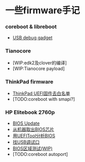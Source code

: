 # 一些firmware手记

### coreboot & libreboot
* [USB debug gadget](usb-debug-gadget.md)

### Tianocore
* [WIP:edk2及clover的编译]
* [WIP:Tianocore payload]

### ThinkPad firmware
* [ThinkPad UEFI固件去白名单](tp-uefi-whitelist-removal.md)
* [TODO:coreboot with smapi?]

### HP Elitebook 2760p
* [BIOS Update](2760p-bios-update.md)
* [从机器取出BIOS芯片](2760p-flash-chip.md)
* [用UEFITool分析BIOS](uefitool.md)
* [找USB调试口](ehci-debug-port.md)
* [BIOS区域测试(WIP)](bios-region.md)
* [TODO:coreboot autoport]
